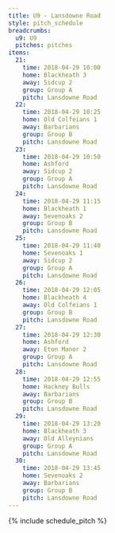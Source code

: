 ```yaml
---
title: U9 - Lansdowne Road
style: pitch_schedule
breadcrumbs:
  u9: U9
  pitches: pitches
items:
  21:
    time: 2018-04-29 10:00
    home: Blackheath 3
    away: Sidcup 2
    group: Group A
    pitch: Lansdowne Road
  22:
    time: 2018-04-29 10:25
    home: Old Colfeians 1
    away: Barbarians
    group: Group B
    pitch: Lansdowne Road
  23:
    time: 2018-04-29 10:50
    home: Ashford
    away: Sidcup 2
    group: Group A
    pitch: Lansdowne Road
  24:
    time: 2018-04-29 11:15
    home: Blackheath 1
    away: Sevenoaks 2
    group: Group B
    pitch: Lansdowne Road
  25:
    time: 2018-04-29 11:40
    home: Sevenoaks 1
    away: Sidcup 2
    group: Group A
    pitch: Lansdowne Road
  26:
    time: 2018-04-29 12:05
    home: Blackheath 4
    away: Old Colfeians 1
    group: Group B
    pitch: Lansdowne Road
  27:
    time: 2018-04-29 12:30
    home: Ashford
    away: Eton Manor 2
    group: Group A
    pitch: Lansdowne Road
  28:
    time: 2018-04-29 12:55
    home: Hackney Bulls
    away: Barbarians
    group: Group B
    pitch: Lansdowne Road
  29:
    time: 2018-04-29 13:20
    home: Blackheath 3
    away: Old Alleynians
    group: Group A
    pitch: Lansdowne Road
  30:
    time: 2018-04-29 13:45
    home: Sevenoaks 2
    away: Barbarians
    group: Group B
    pitch: Lansdowne Road
---
```


{% include schedule_pitch %}
